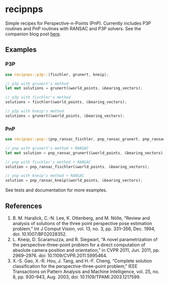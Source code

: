 # recipnps

Simple recipes for Perspective-n-Points (PnP).
Currently includes P3P routines and PnP routines with RANSAC and P3P solvers.
See the companion blog post [here](https://jingnanshi.com/blog/pnp_minimal.html).

## Examples
### P3P
```rust
use recipnps::p3p::{fischler, grunert, kneip};

// p3p with grunert's method
let mut solutions = grunert(&world_points, &bearing_vectors);

// p3p with fischler's method
solutions = fischler(&world_points, &bearing_vectors);

// p3p with kneip's method
solutions = grunert(&world_points, &bearing_vectors);
```

### PnP
```rust
use recipnps::pnp::{pnp_ransac_fischler, pnp_ransac_grunert, pnp_ransac_kneip};

// pnp with grunert's method + RANSAC
let mut solution = pnp_ransac_grunert(&world_points, &bearing_vectors);

// pnp with fischler's method + RANSAC
solution = pnp_ransac_fischler(&world_points, &bearing_vectors);

// pnp with kneip's method + RANSAC
solution = pnp_ransac_kneip(&world_points, &bearing_vectors);
```

See tests and documentation for more examples.

## References
1. B. M. Haralick, C.-N. Lee, K. Ottenberg, and M. Nölle, “Review and analysis of solutions of the three point perspective pose estimation problem,” Int J Comput Vision, vol. 13, no. 3, pp. 331–356, Dec. 1994, doi: 10.1007/BF02028352.
2. L. Kneip, D. Scaramuzza, and R. Siegwart, “A novel parametrization of the perspective-three-point problem for a direct computation of absolute camera position and orientation,” in CVPR 2011, Jun. 2011, pp. 2969–2976. doi: 10.1109/CVPR.2011.5995464.
3. X.-S. Gao, X.-R. Hou, J. Tang, and H.-F. Cheng, “Complete solution classification for the perspective-three-point problem,” IEEE Transactions on Pattern Analysis and Machine Intelligence, vol. 25, no. 8, pp. 930–943, Aug. 2003, doi: 10.1109/TPAMI.2003.1217599.


